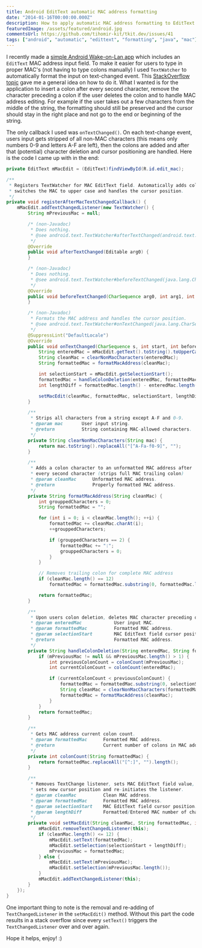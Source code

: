 ```yaml
---
title: Android EditText automatic MAC address formatting
date: "2014-01-16T00:00:00.000Z"
description: How to apply automatic MAC address formatting to EditText and prevent invalid input?
featuredImage: /assets/featured/android.jpg
commentsUrl: https://github.com/tihomir-kit/tkit.dev/issues/41
tags: ["android", "automatic", "edittext", "formatting", "java", "mac"]
---
```


I recently made a [simple Android Wake-on-Lan app](/2014/01/16/automatic-wake-on-lan-android/) which includes an `EditText` MAC address input field. To make it easier for users to type in proper MAC's (not having to type colons manually) I used `TextWatcher` to automatically format the input on text-changed event. This [StackOverflow topic](http://stackoverflow.com/questions/5947674/custom-format-edit-text-input-android) gave me a general idea on how to do it. What I wanted is for the application to insert a colon after every second character, remove the character preceding a colon if the user deletes the colon and to handle MAC address editing. For example if the user takes out a few characters from the middle of the string, the formatting should still be preserved and the cursor should stay in the right place and not go to the end or beginning of the string.

The only callback I used was `onTextChanged()`. On each text-change event, users input gets stripped of all non-MAC characters (this means only numbers 0-9 and letters A-F are left), then the colons are added and after that (potential) character deletion and cursor positioning are handled. Here is the code I came up with in the end:

```java
private EditText mMacEdit = (EditText)findViewById(R.id.edit_mac);

/**
 * Registers TextWatcher for MAC EditText field. Automatically adds colons,
 * switches the MAC to upper case and handles the cursor position.
 */
private void registerAfterMacTextChangedCallback() {
    mMacEdit.addTextChangedListener(new TextWatcher() {
        String mPreviousMac = null;

        /* (non-Javadoc)
         * Does nothing.
         * @see android.text.TextWatcher#afterTextChanged(android.text.Editable)
         */
        @Override
        public void afterTextChanged(Editable arg0) {
        }

        /* (non-Javadoc)
         * Does nothing.
         * @see android.text.TextWatcher#beforeTextChanged(java.lang.CharSequence, int, int, int)
         */
        @Override
        public void beforeTextChanged(CharSequence arg0, int arg1, int arg2, int arg3) {
        }

        /* (non-Javadoc)
         * Formats the MAC address and handles the cursor position.
         * @see android.text.TextWatcher#onTextChanged(java.lang.CharSequence, int, int, int)
         */
        @SuppressLint("DefaultLocale")
        @Override
        public void onTextChanged(CharSequence s, int start, int before, int count) {
            String enteredMac = mMacEdit.getText().toString().toUpperCase();
            String cleanMac = clearNonMacCharacters(enteredMac);
            String formattedMac = formatMacAddress(cleanMac);

            int selectionStart = mMacEdit.getSelectionStart();
            formattedMac = handleColonDeletion(enteredMac, formattedMac, selectionStart);
            int lengthDiff = formattedMac.length() - enteredMac.length();

            setMacEdit(cleanMac, formattedMac, selectionStart, lengthDiff);
        }

        /**
         * Strips all characters from a string except A-F and 0-9.
         * @param mac       User input string.
         * @return          String containing MAC-allowed characters.
         */
        private String clearNonMacCharacters(String mac) {
            return mac.toString().replaceAll("[^A-Fa-f0-9]", "");
        }

        /**
         * Adds a colon character to an unformatted MAC address after
         * every second character (strips full MAC trailing colon)
         * @param cleanMac      Unformatted MAC address.
         * @return              Properly formatted MAC address.
         */
        private String formatMacAddress(String cleanMac) {
            int grouppedCharacters = 0;
            String formattedMac = "";

            for (int i = 0; i < cleanMac.length(); ++i) {
                formattedMac += cleanMac.charAt(i);
                ++grouppedCharacters;

                if (grouppedCharacters == 2) {
                    formattedMac += ":";
                    grouppedCharacters = 0;
                }
            }

            // Removes trailing colon for complete MAC address
            if (cleanMac.length() == 12)
                formattedMac = formattedMac.substring(0, formattedMac.length() - 1);

            return formattedMac;
        }

        /**
         * Upon users colon deletion, deletes MAC character preceding deleted colon as well.
         * @param enteredMac            User input MAC.
         * @param formattedMac          Formatted MAC address.
         * @param selectionStart        MAC EditText field cursor position.
         * @return                      Formatted MAC address.
         */
        private String handleColonDeletion(String enteredMac, String formattedMac, int selectionStart) {
            if (mPreviousMac != null && mPreviousMac.length() > 1) {
                int previousColonCount = colonCount(mPreviousMac);
                int currentColonCount = colonCount(enteredMac);

                if (currentColonCount < previousColonCount) {
                    formattedMac = formattedMac.substring(0, selectionStart - 1) + formattedMac.substring(selectionStart);
                    String cleanMac = clearNonMacCharacters(formattedMac);
                    formattedMac = formatMacAddress(cleanMac);
                }
            }
            return formattedMac;
        }

        /**
         * Gets MAC address current colon count.
         * @param formattedMac      Formatted MAC address.
         * @return                  Current number of colons in MAC address.
         */
        private int colonCount(String formattedMac) {
            return formattedMac.replaceAll("[^:]", "").length();
        }

        /**
         * Removes TextChange listener, sets MAC EditText field value,
         * sets new cursor position and re-initiates the listener.
         * @param cleanMac          Clean MAC address.
         * @param formattedMac      Formatted MAC address.
         * @param selectionStart    MAC EditText field cursor position.
         * @param lengthDiff        Formatted/Entered MAC number of characters difference.
         */
        private void setMacEdit(String cleanMac, String formattedMac, int selectionStart, int lengthDiff) {
            mMacEdit.removeTextChangedListener(this);
            if (cleanMac.length() <= 12) {
                mMacEdit.setText(formattedMac);
                mMacEdit.setSelection(selectionStart + lengthDiff);
                mPreviousMac = formattedMac;
            } else {
                mMacEdit.setText(mPreviousMac);
                mMacEdit.setSelection(mPreviousMac.length());
            }
            mMacEdit.addTextChangedListener(this);
        }
    });
}
```

One important thing to note is the removal and re-adding of `TextChangedListener` in the `setMacEdit()` method. Without this part the code results in a stack overflow since every `setText()` triggers the `TextChangedListener` over and over again.

Hope it helps, enjoy! :)